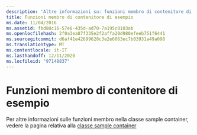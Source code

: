 ```yaml
---
description: 'Altre informazioni su: funzioni membro di contenitore di esempio'
title: Funzioni membro di contenitore di esempio
ms.date: 11/04/2016
ms.assetid: fbd88c16-57e6-435d-ad70-7a195c0103ab
ms.openlocfilehash: 2f0a3ea87f335e2f2affa20d980efeeb751f6441
ms.sourcegitcommit: d6af41e42699628c3e2e6063ec7b03931a49a098
ms.translationtype: MT
ms.contentlocale: it-IT
ms.lasthandoff: 12/11/2020
ms.locfileid: "97148837"
---
```

# <a name="sample-container-member-functions"></a>Funzioni membro di contenitore di esempio

Per altre informazioni sulle funzioni membro nella classe sample container, vedere la pagina relativa alla [classe sample container](../standard-library/sample-container-class.md)
